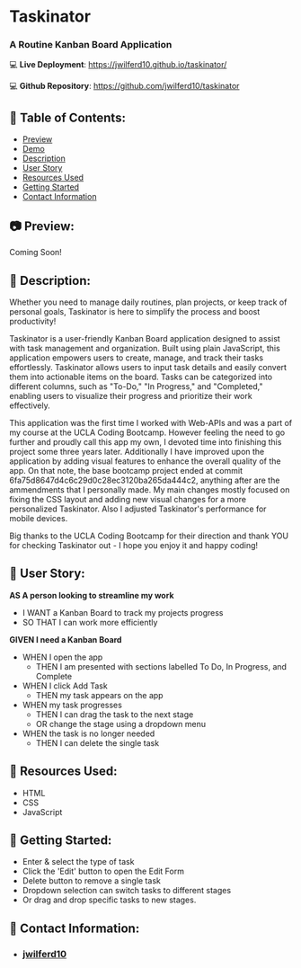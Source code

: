 # Taskinator
### A Routine Kanban Board Application

:computer: **Live Deployment**: https://jwilferd10.github.io/taskinator/

:computer: **Github Repository**: https://github.com/jwilferd10/taskinator

## :open_file_folder: Table of Contents:
  - [Preview](#camera-preview)
  - [Demo](#movie_camera-demo)
  - [Description](#wave-description)
  - [User Story](#book-user-story)
  - [Resources Used](#floppy_disk-resources-used)
  - [Getting Started](#minidisc-getting-started)
  - [Contact Information](#e-mail-contact-information)

## :camera: Preview:
Coming Soon!

## :wave: Description: 
Whether you need to manage daily routines, plan projects, or keep track of personal goals, Taskinator is here to simplify the process and boost productivity!

Taskinator is a user-friendly Kanban Board application designed to assist with task management and organization. Built using plain JavaScript, this application empowers users to create, manage, and track their tasks effortlessly. Taskinator allows users to input task details and easily convert them into actionable items on the board. Tasks can be categorized into different columns, such as "To-Do," "In Progress," and "Completed," enabling users to visualize their progress and prioritize their work effectively.

This application was the first time I worked with Web-APIs and was a part of my course at the UCLA Coding Bootcamp. However feeling the need to go further and proudly call this app my own, I devoted time into finishing this project some three years later. Additionally I have improved upon the application by adding visual features to enhance the overall quality of the app. On that note, the base bootcamp project ended at commit 6fa75d8647d4c6c29d0c28ec3120ba265da444c2, anything after are the ammendments that I personally made. My main changes mostly focused on fixing the CSS layout and adding new visual changes for a more personalized Taskinator. Also I adjusted Taskinator's performance for mobile devices. 

Big thanks to the UCLA Coding Bootcamp for their direction and thank YOU for checking Taskinator out - I hope you enjoy it and happy coding!

## :book: User Story:
**AS A person looking to streamline my work**
- I WANT a Kanban Board to track my projects progress
- SO THAT I can work more efficiently

**GIVEN I need a Kanban Board**
- WHEN I open the app
	- THEN I am presented with sections labelled To Do, In Progress, and Complete
- WHEN I click Add Task
	- THEN my task appears on the app
- WHEN my task progresses
	- THEN I can drag the task to the next stage
  - OR change the stage using a dropdown menu
- WHEN the task is no longer needed
	- THEN I can delete the single task
  
## :floppy_disk: Resources Used:
- HTML
- CSS
- JavaScript

## :minidisc: Getting Started:
- Enter & select the type of task
- Click the 'Edit' button to open the Edit Form
- Delete button to remove a single task
- Dropdown selection can switch tasks to different stages
- Or drag and drop specific tasks to new stages.

  
## :e-mail: Contact Information:
- ### [jwilferd10](https://github.com/jwilferd10)